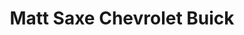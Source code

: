 ---
title: "Matt Saxe Chevrolet Buick"
url: /belle-plaine/matt-saxe-chevrolet-buick-east-enterprise-drive/
shop: car
---